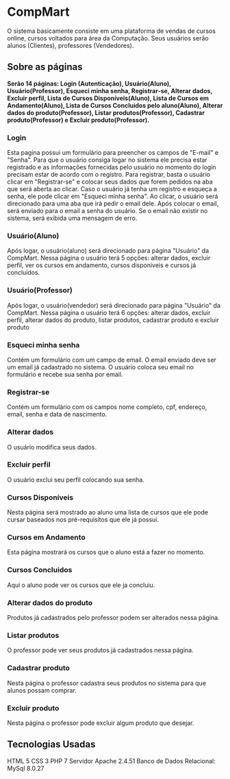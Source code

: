 # CompMart

O sistema basicamente consiste em uma plataforma de vendas de cursos online, cursos voltados para área da Computação.
Seus usuários serão alunos (Clientes), professores (Vendedores).

<h2>Sobre as páginas</h2>
<b>Serão 14 páginas: Login (Autenticação), Usuário(Aluno), Usuário(Professor), Esqueci minha senha, Registrar-se, Alterar dados, Excluir perfil, Lista de Cursos Disponíveis(Aluno), Lista de Cursos em Andamento(Aluno), Lista de Cursos Concluidos pelo aluno(Aluno), Alterar dados do produto(Professor), Listar produtos(Professor), Cadastrar produto(Professor) e Excluir produto(Professor).</b>

<h3>Login</h3>
Esta pagina possui um formulário para preencher os campos de "E-mail" e "Senha". Para que o usuário consiga logar no sistema ele precisa estar registrado e as informações fornecidas pelo usuário no momento do login precisam estar de acordo com o registro.
Para registrar, basta o usuário clicar em "Registrar-se" e colocar seus dados que forem pedidos na aba que será aberta ao clicar.
Caso o usuário já tenha um registro e esqueça a senha, ele pode clicar em "Esqueci minha senha". Ao clicar, o usuário será direcionado para uma aba que irá pedir o email dele. Após colocar o email, será enviado para o email a senha do usuário. Se o email não existir no sistema, será exibida uma mensagem de erro.
<h3>Usuário(Aluno)</h3>
Após logar, o usuário(aluno) será direcionado para página "Usuário" da CompMart. Nessa página o usuário terá 5 opções: alterar dados, excluir perfil, ver os cursos em andamento, cursos disponiveis e cursos já concluidos.
<h3>Usuário(Professor)</h3>
Após logar, o usuário(vendedor) será direcionado para página "Usuário" da CompMart. Nessa página o usuário terá 6 opções: alterar dados, excluir perfil, alterar dados do produto, listar produtos, cadastrar produto e excluir produto
<h3>Esqueci minha senha</h3>
Contém um formulário com um campo de email.
O email enviado deve ser um email já cadastrado no sistema.
O usuário coloca seu email no formulário e recebe sua senha por email.
<h3>Registrar-se</h3>
Contém um formulário com os campos nome completo, cpf, endereço, email, senha e data de nascimento.
<h3>Alterar dados</h3>
O usuário modifica seus dados.
<h3>Excluir perfil</h3>
O usuário exclui seu perfil colocando sua senha.
<h3>Cursos Disponíveis</h3>
Nesta página será mostrado ao aluno uma lista de cursos que ele pode cursar baseados nos pré-requisitos que ele já possui.
<h3>Cursos em Andamento</h3>
Esta página mostrará os cursos que o aluno está a fazer no momento.
<h3>Cursos Concluidos</h3>
Aqui o aluno pode ver os cursos que ele ja concluiu.
<h3>Alterar dados do produto</h3>
Produtos já cadastrados pelo professor podem ser alterados nessa página.
<h3>Listar produtos</h3>
O professor pode ver seus produtos já cadastrados nessa página.
<h3>Cadastrar produto</h3>
Nesta página o professor cadastra seus produtos no sistema para que alunos possam comprar.
<h3>Excluir produto</h3>
Nesta página o professor pode excluir algum produto que desejar.

<h2>Tecnologias Usadas</h2>
HTML 5 
CSS 3
PHP 7
Servidor Apache 2.4.51
Banco de Dados Relacional: MySql 8.0.27
